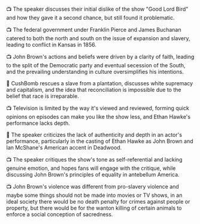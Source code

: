 📺 The speaker discusses their initial dislike of the show "Good Lord Bird" and how they gave it a second chance, but still found it problematic.

📺 The federal government under Franklin Pierce and James Buchanan catered to both the north and south on the issue of expansion and slavery, leading to conflict in Kansas in 1856.

📺 John Brown's actions and beliefs were driven by a clarity of faith, leading to the split of the Democratic party and eventual secession of the South, and the prevailing understanding in culture oversimplifies his intentions.

🎥 CushBomb rescues a slave from a plantation, discusses white supremacy and capitalism, and the idea that reconciliation is impossible due to the belief that race is irreparable.

📺 Television is limited by the way it's viewed and reviewed, forming quick opinions on episodes can make you like the show less, and Ethan Hawke's performance lacks depth.

🎥 The speaker criticizes the lack of authenticity and depth in an actor's performance, particularly in the casting of Ethan Hawke as John Brown and Ian McShane's American accent in Deadwood.

📺 The speaker critiques the show's tone as self-referential and lacking genuine emotion, and hopes fans will engage with the critique, while discussing John Brown's principles of equality in antebellum America.

📺 John Brown's violence was different from pro-slavery violence and maybe some things should not be made into movies or TV shows, in an ideal society there would be no death penalty for crimes against people or property, but there would be for the wanton killing of certain animals to enforce a social conception of sacredness.

